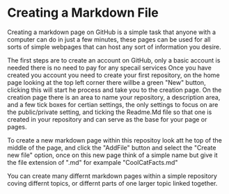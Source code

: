 # Creating a Markdown File

Creating a markdown page on GitHub is a simple task that anyone with a computer can do in just a few minutes, these pages can be used for all sorts of simple webpages that can host any sort of information you desire. 

The first steps are to create an account on GitHub, only a basic account is needed there is no need to pay for any specail services
Once you have created you account you need to create your first repository, on the home page looking at the top left corner there willbe a green "New" button, clicking this will start he process and take you to the creation page. On the creation page there is an area to name your repository, a description area, and a few tick boxes for certian settings, the only settings to focus on are the public/private setting, and ticking the Readme.Md file so that one is created in your repository and can serve as the base for your page or pages. 

To create a new markdown page within this repositoy look att he top of the middle of the page, and click the "AddFile" button and select the "Create new file" option, once on this new page think of a simple name but give it the file extension of ".md" for exampale "CoolCatFacts.md" 

 You can create many differnt markdown pages within a simple repository coving differnt topics, or differnt parts of one larger topic linked together.
 
